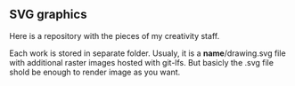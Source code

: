 ## SVG graphics ##
Here is a repository with the pieces of my creativity staff. 

Each work is stored in separate folder. Usualy, it is a __name__/drawing.svg file with additional raster images 
hosted with git-lfs. But basicly the .svg file shold be enough to render image as you want. 
